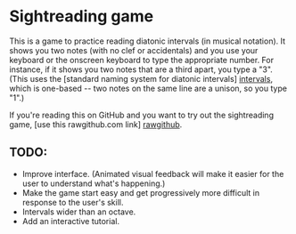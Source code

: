 Sightreading game
=================

This is a game to practice reading diatonic intervals (in musical notation).
It shows you two notes (with no clef or accidentals) and you use your keyboard
or the onscreen keyboard to type the appropriate number.  For instance, if it
shows you two notes that are a third apart, you type a "3".  (This uses the
[standard naming system for diatonic intervals] [intervals], which is one-based
-- two notes on the same line are a unison, so you type "1".)

  [intervals]: https://en.wikipedia.org/wiki/Interval_%28music%29#Number

If you're reading this on GitHub and you want to try out the sightreading game,
[use this rawgithub.com link] [rawgithub].

  [rawgithub]: https://rawgithub.com/arundelo/sightreading/master/index.html

TODO:
-----

- Improve interface.  (Animated visual feedback will make it easier for the
  user to understand what's happening.)
- Make the game start easy and get progressively more difficult in response to
  the user's skill.
- Intervals wider than an octave.
- Add an interactive tutorial.
